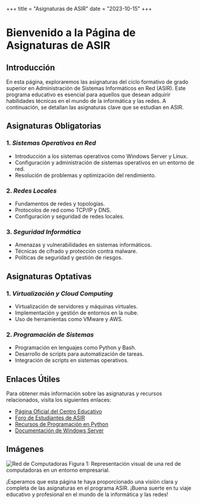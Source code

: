 +++
title = "Asignaturas de ASIR"
date = "2023-10-15"
+++

# Bienvenido a la Página de Asignaturas de ASIR

## Introducción

En esta página, exploraremos las asignaturas del ciclo formativo de grado superior en Administración de Sistemas Informáticos en Red (ASIR). Este programa educativo es esencial para aquellos que desean adquirir habilidades técnicas en el mundo de la informática y las redes. A continuación, se detallan las asignaturas clave que se estudian en ASIR.

## Asignaturas Obligatorias

### 1. *Sistemas Operativos en Red*
   - Introducción a los sistemas operativos como Windows Server y Linux.
   - Configuración y administración de sistemas operativos en un entorno de red.
   - Resolución de problemas y optimización del rendimiento.

### 2. *Redes Locales*
   - Fundamentos de redes y topologías.
   - Protocolos de red como TCP/IP y DNS.
   - Configuración y seguridad de redes locales.

### 3. *Seguridad Informática*
   - Amenazas y vulnerabilidades en sistemas informáticos.
   - Técnicas de cifrado y protección contra malware.
   - Políticas de seguridad y gestión de riesgos.

## Asignaturas Optativas

### 1. *Virtualización y Cloud Computing*
   - Virtualización de servidores y máquinas virtuales.
   - Implementación y gestión de entornos en la nube.
   - Uso de herramientas como VMware y AWS.

### 2. *Programación de Sistemas*
   - Programación en lenguajes como Python y Bash.
   - Desarrollo de scripts para automatización de tareas.
   - Integración de scripts en sistemas operativos.

## Enlaces Útiles

Para obtener más información sobre las asignaturas y recursos relacionados, visita los siguientes enlaces:

- [Página Oficial del Centro Educativo](http://www.ejemplo.edu/asir)
- [Foro de Estudiantes de ASIR](http://www.foroasir.com)
- [Recursos de Programación en Python](http://www.python.org)
- [Documentación de Windows Server](http://docs.microsoft.com/es-es/windows-server)

## Imágenes

![Red de Computadoras](https://via.placeholder.com/500x300)
Figura 1: Representación visual de una red de computadoras en un entorno empresarial.

¡Esperamos que esta página te haya proporcionado una visión clara y completa de las asignaturas en el programa ASIR. ¡Buena suerte en tu viaje educativo y profesional en el mundo de la informática y las redes!
